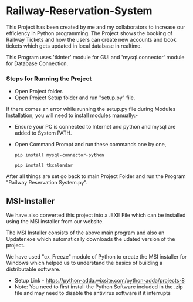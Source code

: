 # Railway-Reservation-System
This Project has been created by me and my collaborators to increase our efficiency in Python programming.
The Project shows the booking of Railway Tickets and how the users can create new accounts and book tickets which gets updated in local database in realtime.

This Program uses 'tkinter' module for GUI and 'mysql.connector' module for Database Connection.

### Steps for Running the Project
- Open Project folder.
- Open Project Setup folder and run "setup.py" file.

If there comes an error while running the setup.py file during Modules Installation, you will need to install modules manually:-

- Ensure your PC is connected to Internet and python and mysql are added to System PATH.

- Open Command Prompt and run these commands one by one,
  
      pip install mysql-connector-python

      pip install tkcalendar

After all things are set go back to main Project Folder and run the Program "Railway Reservation System.py".


## MSI-Installer
We have also converted this project into a .EXE File which can be installed using the MSI installer from our website.

The MSI Installer consists of the above main program and also an Updater.exe which automatically downloads the udated version of the project.

We have used "cx_Freeze" module of Python to create the MSI installer for Windows which helped us to understand the basics of building a distributable software.
    
- Setup Link - https://python-adda.wixsite.com/python-adda/projects-8
- Note: You need to first install the Python Software included in the .zip file and may need to disable the antivirus software if it interrupts

